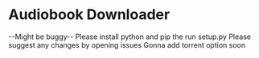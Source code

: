 # Audiobook Downloader
--Might be buggy--
Please install python and pip the run setup.py
Please suggest any changes by opening issues
Gonna add torrent option soon
